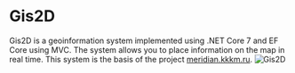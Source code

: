 # Gis2D
Gis2D is a geoinformation system implemented using .NET Core 7 and EF Core using MVC. The system allows you to place information on the map in real time. This system is the basis of the project [meridian.kkkm.ru](https://meridian.kkkm.ru/).
![Gis2D](https://github.com/Alexander124rus/Gis2D/assets/25473119/a6a6836d-1c32-48a7-a795-fff6b01d7fe0)
